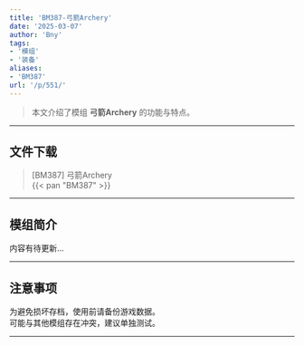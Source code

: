 ```yaml
---
title: 'BM387-弓箭Archery'
date: '2025-03-07'
author: 'Bny'
tags:
- '模组'
- '装备'
aliases:
- 'BM387'
url: '/p/551/'
---
```


> 本文介绍了模组 **弓箭Archery** 的功能与特点。

---

## 文件下载

> [BM387] 弓箭Archery  
{{< pan "BM387" >}}  

---

## 模组简介

>  
内容有待更新...  

---

## 注意事项

>  
为避免损坏存档，使用前请备份游戏数据。  
可能与其他模组存在冲突，建议单独测试。  

---

